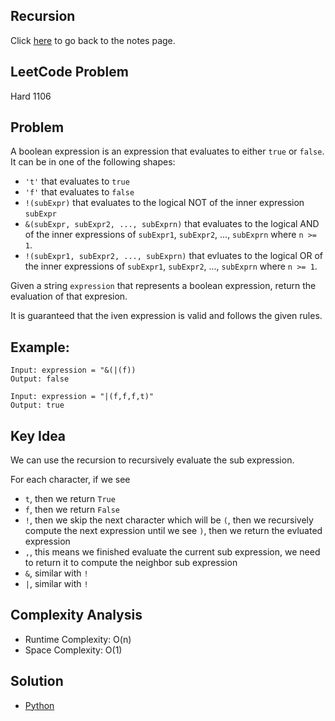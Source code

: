 ## Recursion
Click [here](../notes.md) to go back to the notes page.

## LeetCode Problem
Hard 1106

## Problem
A boolean expression is an expression that evaluates to either `true` or `false`. It can be in one of the following shapes:
- `'t'` that evaluates to `true`
- `'f'` that evaluates to `false`
- `!(subExpr)` that evaluates to the logical NOT of the inner expression `subExpr`
- `&(subExpr, subExpr2, ..., subExprn)` that evaluates to the logical AND of the inner expressions of `subExpr1`, `subExpr2`, ..., `subExprn` where `n >= 1`.
- `!(subExpr1, subExpr2, ..., subExprn)` that evluates to the logical OR of the inner expressions of `subExpr1`, `subExpr2`, ..., `subExprn` where `n >= 1`.

Given a string `expression` that represents a boolean expression, return the evaluation of that expresion.

It is guaranteed that the iven expression is valid and follows the given rules.

## Example:
```
Input: expression = "&(|(f))
Output: false

Input: expression = "|(f,f,f,t)"
Output: true
```

## Key Idea
We can use the recursion to recursively evaluate the sub expression.

For each character, if we see
- `t`, then we return `True`
- `f`, then we return `False`
- `!`, then we skip the next character which will be `(`, then we recursively compute the next expression until we see `)`, then we return the evluated expression
- `,`, this means we finished evaluate the current sub expression, we need to return it to compute the neighbor sub expression
- `&`, similar with `!`
- `|`, similar with `!`


## Complexity Analysis
- Runtime Complexity: O(n)
- Space Complexity: O(1)

## Solution
- [Python](./solution.py)